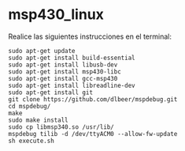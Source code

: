 # msp430_linux
Realice las siguientes instrucciones en el terminal:
```
sudo apt-get update
sudo apt-get install build-essential
sudo apt-get install libusb-dev
sudo apt-get install msp430-libc
sudo apt-get install gcc-msp430
sudo apt-get install libreadline-dev 
sudo apt-get install git
git clone https://github.com/dlbeer/mspdebug.git
cd mspdebug/
make
sudo make install
sudo cp libmsp340.so /usr/lib/
mspdebug tilib -d /dev/ttyACM0 --allow-fw-update
sh execute.sh

```
